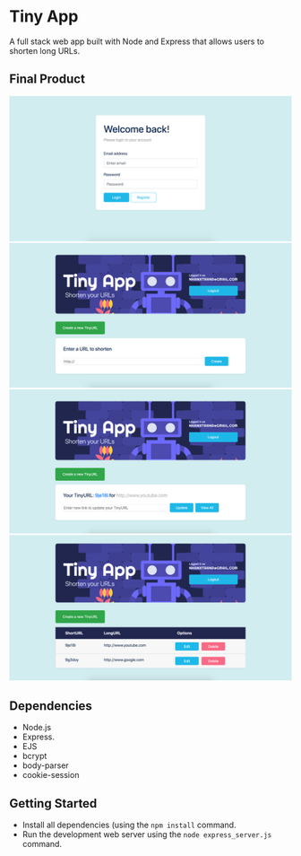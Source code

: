 # Tiny App
A full stack web app built with Node and Express that allows users to shorten long URLs.

## Final Product
![screenshot description"](https://github.com/DTran23/tiny-app/blob/master/docs/login.png)
![screenshot description"](https://github.com/DTran23/tiny-app/blob/master/docs/create.png)
![screenshot description"](https://github.com/DTran23/tiny-app/blob/master/docs/update.png)
![screenshot description"](https://github.com/DTran23/tiny-app/blob/master/docs/main.png)

## Dependencies
- Node.js
- Express.
- EJS
- bcrypt
- body-parser
- cookie-session

## Getting Started

- Install all dependencies (using the `npm install` command.
- Run the development web server using the `node express_server.js` command.
